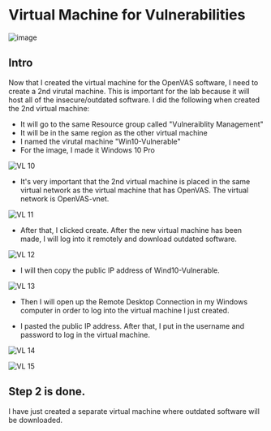 # Virtual Machine for Vulnerabilities

![image](https://github.com/Ashrafs-Tech/Virtual-Machine-for-Vulnerabilites/assets/166546026/31bc643c-9784-46f9-9eef-2aa8b49a43ce)


## Intro

Now that I created the virtual machine for the OpenVAS software, I need to create a 2nd virutal machine. This is important for the lab because it will host all of the insecure/outdated software. I did the following when created the 2nd virtual machine:

- It will go to the same Resource group called "Vulneraiblity Management"
- It will be in the same region as the other virtual machine
- I named the virutal machine "Win10-Vulnerable"
- For the image, I made it Windows 10 Pro

![VL 10](https://github.com/Ashrafs-Tech/Virtual-Machine-for-Vulnerabilites/assets/166546026/e9be1ba9-0bb4-41a8-acba-4718d0f5de54)


- It's very important that the 2nd virtual machine is placed in the same virtual network as the virtual machine that has OpenVAS. The virtual network is OpenVAS-vnet.

![VL 11](https://github.com/Ashrafs-Tech/Virtual-Machine-for-Vulnerabilites/assets/166546026/fc5ce72d-35de-483f-a377-28f0050aa913)


- After that, I clicked create.  After the new virtual machine has been made, I will log into it remotely and download outdated software. 

![VL 12](https://github.com/Ashrafs-Tech/Virtual-Machine-for-Vulnerabilites/assets/166546026/49806d18-c912-4109-9611-380ea4c7d085)


- I will then copy the public IP address of Wind10-Vulnerable.

![VL 13](https://github.com/Ashrafs-Tech/Virtual-Machine-for-Vulnerabilites/assets/166546026/153fa4ab-804f-41d1-b433-501a596de654)


- Then I will open up the Remote Desktop Connection in my Windows computer in order to log into the virtual machine I just created.


- I pasted the public IP address. After that, I put in the username and password to log in the virtual machine. 

![VL 14](https://github.com/Ashrafs-Tech/Virtual-Machine-for-Vulnerabilites/assets/166546026/ff43d99b-c4b0-420a-ad0f-960bd0c8698c)

![VL 15](https://github.com/Ashrafs-Tech/Virtual-Machine-for-Vulnerabilites/assets/166546026/d463fe90-bcc1-409b-a16f-b6c91683305b)


## Step 2 is done. 
I have just created a separate virtual machine where outdated software will be downloaded. 
